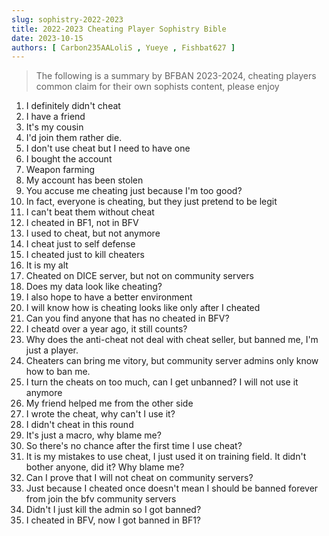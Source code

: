 ```yaml
---
slug: sophistry-2022-2023
title: 2022-2023 Cheating Player Sophistry Bible
date: 2023-10-15
authors: [ Carbon235AALoliS , Yueye , Fishbat627 ]
---
```


> The following is a summary by BFBAN 2023-2024, cheating players common claim for their own sophists content, please enjoy
<!-- truncate -->

1. I definitely didn't cheat
2. I have a friend
3. It's my cousin
4. I'd join them rather die.
5. I don't use cheat but I need to have one
6. I bought the account
7. Weapon farming
8. My account has been stolen
9. You accuse me cheating just because I'm too good?
11. In fact, everyone is cheating, but they just pretend to be legit
12. I can't beat them without cheat
13. I cheated in BF1, not in BFV
14. I used to cheat, but not anymore
15. I cheat just to self defense
16. I cheated just to kill cheaters
17. It is my alt
18. Cheated on DICE server, but not on community servers
19. Does my data look like cheating?
20. I also hope to have a better environment
21. I will know how is cheating looks like only after I cheated
22. Can you find anyone that has no cheated in BFV?
23. I cheatd over a year ago, it still counts?
24. Why does the anti-cheat not deal with cheat seller, but banned me, I'm just a player.
25. Cheaters can bring me vitory, but community server admins only know how to ban me.
26. I turn the cheats on too much, can I get unbanned? I will not use it anymore
27. My friend helped me from the other side
28. I wrote the cheat, why can't I use it?
29. I didn't cheat in this round
30. It's just a macro, why blame me?
31. So there's no chance after the first time I use cheat?
32. It is my mistakes to use cheat, I just used it on training field.
    It didn't bother anyone, did it? Why blame me?
33. Can I prove that I will not cheat on community servers?
34. Just because I cheated once doesn't mean I should be banned forever from join the bfv community servers
35. Didn't I just kill the admin so I got banned?
36. I cheated in BFV, now I got banned in BF1?
